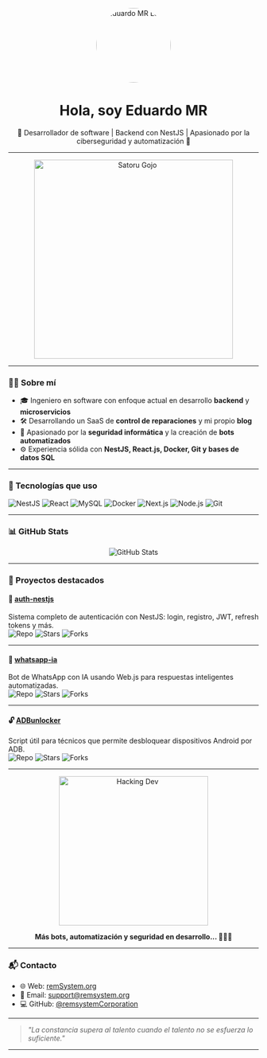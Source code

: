 <p align="center">
  <img src="https://res.cloudinary.com/drerdzf7w/image/upload/v1745116548/Logorem_nf3bcw.png" alt="Eduardo MR Logo" width="150" style="border-radius: 50%;" />
</p>

<h1 align="center">Hola, soy Eduardo MR</h1>

<p align="center">
  🚀 Desarrollador de software | Backend con NestJS | Apasionado por la ciberseguridad y automatización 🤖
</p>

---

<p align="center">
  <img src="https://media.giphy.com/media/cruO3FTeoAxjiTVxPW/giphy.gif" alt="Satoru Gojo" width="400" />
</p>

---

### 👨‍💻 Sobre mí

- 🎓 Ingeniero en software con enfoque actual en desarrollo **backend** y **microservicios**
- 🛠️ Desarrollando un SaaS de **control de reparaciones** y mi propio **blog**
- 🔐 Apasionado por la **seguridad informática** y la creación de **bots automatizados**
- ⚙️ Experiencia sólida con **NestJS, React.js, Docker, Git y bases de datos SQL**

---

### 🧰 Tecnologías que uso

![NestJS](https://img.shields.io/badge/-NestJS-E0234E?style=for-the-badge&logo=nestjs&logoColor=white)
![React](https://img.shields.io/badge/-React-20232A?style=for-the-badge&logo=react&logoColor=61DAFB)
![MySQL](https://img.shields.io/badge/-MySQL-4479A1?style=for-the-badge&logo=mysql&logoColor=white)
![Docker](https://img.shields.io/badge/-Docker-2496ED?style=for-the-badge&logo=docker&logoColor=white)
![Next.js](https://img.shields.io/badge/-Next.js-000000?style=for-the-badge&logo=next.js&logoColor=white)
![Node.js](https://img.shields.io/badge/-Node.js-339933?style=for-the-badge&logo=node.js&logoColor=white)
![Git](https://img.shields.io/badge/-Git-F05032?style=for-the-badge&logo=git&logoColor=white)

---

### 📊 GitHub Stats

<p align="center">
  <img src="https://github-readme-stats.vercel.app/api?username=remsystem-official/&show_icons=true&theme=radical" alt="GitHub Stats" />
</p>

---

### 🚀 Proyectos destacados

#### 🔐 [auth-nestjs](https://github.com/remsystemCorporation/auth-nestjs)
Sistema completo de autenticación con NestJS: login, registro, JWT, refresh tokens y más.  
![Repo](https://img.shields.io/github/languages/top/remsystemCorporation/auth-nestjs)
![Stars](https://img.shields.io/github/stars/remsystemCorporation/auth-nestjs?style=social)
![Forks](https://img.shields.io/github/forks/remsystemCorporation/auth-nestjs?style=social)

---

#### 🤖 [whatsapp-ia](https://github.com/remsystemCorporation/whatsapp-ia)
Bot de WhatsApp con IA usando Web.js para respuestas inteligentes automatizadas.  
![Repo](https://img.shields.io/github/languages/top/remsystemCorporation/whatsapp-ia)
![Stars](https://img.shields.io/github/stars/remsystemCorporation/whatsapp-ia?style=social)
![Forks](https://img.shields.io/github/forks/remsystemCorporation/whatsapp-ia?style=social)

---

#### 🔓 [ADBunlocker](https://github.com/remsystemCorporation/ADBunlocker)
Script útil para técnicos que permite desbloquear dispositivos Android por ADB.  
![Repo](https://img.shields.io/github/languages/top/remsystemCorporation/ADBunlocker)
![Stars](https://img.shields.io/github/stars/remsystemCorporation/ADBunlocker?style=social)
![Forks](https://img.shields.io/github/forks/remsystemCorporation/ADBunlocker?style=social)

---

<p align="center">
  <img src="https://media.giphy.com/media/wSBJmuHPCpxwZoN1lE/giphy.gif?cid=ecf05e47jxulenzjbwxov2i68b9j044jm8ax945fx58vb5n9&ep=v1_gifs_search&rid=giphy.gif&ct=g" alt="Hacking Dev" width="300" />
</p>

<p align="center">
  <strong>Más bots, automatización y seguridad en desarrollo... 👨‍💻🔐</strong>
</p>


---
### 📬 Contacto

- 🌐 Web: [remSystem.org](https://remsystem.org)
- 📧 Email: support@remsystem.org
- 💻 GitHub: [@remsystemCorporation](https://github.com/remsystemCorporation)

---
> *"La constancia supera al talento cuando el talento no se esfuerza lo suficiente."*

---
